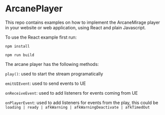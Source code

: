 # ArcanePlayer

This repo contains examples on how to implement the ArcaneMirage player in your website or web application, using React and plain Javascript.

To use the React example first run: 

`npm install`

`npm run build`

The arcane player has the following methods:

`play()`: used to start the stream programatically

`emitUIEvent`: used to send events to UE

`onReceiveEvent`: used to add listeners for events coming from UE

`onPlayerEvent`: used to add listeners for events from the play, this could be `loading | ready | afkWarning | afkWarningDeactivate | afkTimedOut`